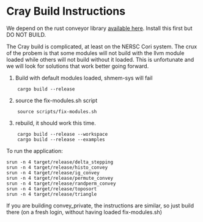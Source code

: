 # Cray Build Instructions

We depend on the rust conveyor library [available
here](https://github.com/wwc559/convey_private). Install this
first but DO NOT BUILD.

The Cray build is complicated, at least on the NERSC Cori system.
The crux of the probem is that some modules will not build with the
llvm module loaded while others will not build without it loaded.
This is unfortunate and we will look for solutions that work
better going forward.

1. Build with default modules loaded, shmem-sys will fail
```
    cargo build --release
```
2. source the fix-modules.sh script
```
    source scripts/fix-modules.sh
```	
3. rebuild, it should work this time.
```
    cargo build --release --workspace
    cargo build --release --examples
```
To run the application:

```
srun -n 4 target/release/delta_stepping
srun -n 4 target/release/histo_convey
srun -n 4 target/release/ig_convey
srun -n 4 target/release/permute_convey
srun -n 4 target/release/randperm_convey
srun -n 4 target/release/toposort
srun -n 4 target/release/triangle
```

If you are building convey_private, the instructions are similar, so
just build there (on a fresh login, without having loaded
fix-modules.sh)


